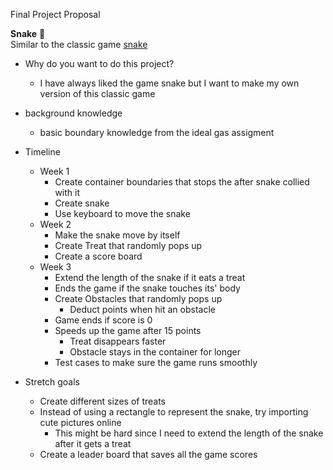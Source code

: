 Final Project Proposal  

**Snake** :snake:  
Similar to the classic game [snake](https://www.google.com/search?q=snake&oq=snake&aqs=edge..69i57j69i60l2j0j0i433l2j0.709j0j1&sourceid=chrome&ie=UTF-8)
* Why do you want to do this project?
    * I have always liked the game snake but I want to make
    my own version of this classic game
      
* background knowledge
    * basic boundary knowledge from the ideal gas assigment

* Timeline
    * Week 1
        * Create container boundaries that stops the after snake collied with it
        * Create snake
        * Use keyboard to move the snake
    * Week 2
        * Make the snake move by itself 
        * Create Treat that randomly pops up
        * Create a score board
    * Week 3
        * Extend the length of the snake if it eats a treat
        * Ends the game if the snake touches its' body
        * Create Obstacles that randomly pops up
          * Deduct points when hit an obstacle
        * Game ends if score is 0    
        * Speeds up the game after 15 points
            * Treat disappears faster
            * Obstacle stays in the container for longer
        * Test cases to make sure the game runs smoothly  
    
* Stretch goals
    * Create different sizes of treats
    * Instead of using a rectangle to represent the snake,
    try importing cute pictures online
      * This might be hard since I need to extend the length
        of the snake after it gets a treat
    * Create a leader board that saves all the game scores
    
    
  